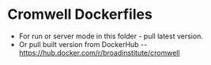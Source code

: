 # Cromwell Dockerfiles

- For run or server mode in this folder - pull latest version.
- Or pull built version from DockerHub -- https://hub.docker.com/r/broadinstitute/cromwell